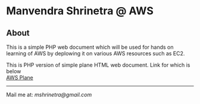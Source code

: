 Manvendra Shrinetra @ AWS
=======

## About
 
This is a simple PHP web document which will be used for hands on learning of AWS by deplowing it on various AWS resources such as EC2.

This is PHP version of simple plane HTML web document. Link for which is below  
[AWS Plane](https://github.com/mshrinetra/awsplane)

---
Mail me at: _mshrinetra@gmail.com_